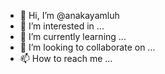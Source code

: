 - 👋 Hi, I’m @anakayamluh
- 👀 I’m interested in ...
- 🌱 I’m currently learning ...
- 💞️ I’m looking to collaborate on ...
- 📫 How to reach me ...

<!---
anakayamluh/anakayamluh is a ✨ special ✨ repository because its `README.md` (this file) appears on your GitHub profile.
You can click the Preview link to take a look at your changes.
--->
